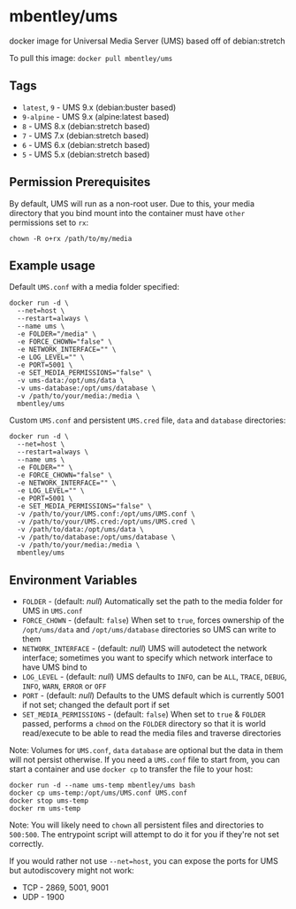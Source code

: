 # mbentley/ums

docker image for Universal Media Server (UMS)
based off of debian:stretch

To pull this image:
`docker pull mbentley/ums`

## Tags

* `latest`, `9` - UMS 9.x (debian:buster based)
* `9-alpine` - UMS 9.x (alpine:latest based)
* `8` - UMS 8.x (debian:stretch based)
* `7` - UMS 7.x (debian:stretch based)
* `6` - UMS 6.x (debian:stretch based)
* `5` - UMS 5.x (debian:stretch based)

## Permission Prerequisites

By default, UMS will run as a non-root user.  Due to this, your media directory that you bind mount into the container must have `other` permissions set to `rx`:

```
chown -R o+rx /path/to/my/media
```

## Example usage

Default `UMS.conf` with a media folder specified:

```
docker run -d \
  --net=host \
  --restart=always \
  --name ums \
  -e FOLDER="/media" \
  -e FORCE_CHOWN="false" \
  -e NETWORK_INTERFACE="" \
  -e LOG_LEVEL="" \
  -e PORT=5001 \
  -e SET_MEDIA_PERMISSIONS="false" \
  -v ums-data:/opt/ums/data \
  -v ums-database:/opt/ums/database \
  -v /path/to/your/media:/media \
  mbentley/ums
```

Custom `UMS.conf` and persistent `UMS.cred` file, `data` and `database` directories:

```
docker run -d \
  --net=host \
  --restart=always \
  --name ums \
  -e FOLDER="" \
  -e FORCE_CHOWN="false" \
  -e NETWORK_INTERFACE="" \
  -e LOG_LEVEL="" \
  -e PORT=5001 \
  -e SET_MEDIA_PERMISSIONS="false" \
  -v /path/to/your/UMS.conf:/opt/ums/UMS.conf \
  -v /path/to/your/UMS.cred:/opt/ums/UMS.cred \
  -v /path/to/data:/opt/ums/data \
  -v /path/to/database:/opt/ums/database \
  -v /path/to/your/media:/media \
  mbentley/ums
```

## Environment Variables

* `FOLDER` - (default: _null_) Automatically set the path to the media folder for UMS in `UMS.conf`
* `FORCE_CHOWN` - (default: `false`) When set to `true`, forces ownership of the `/opt/ums/data` and `/opt/ums/database` directories so UMS can write to them
* `NETWORK_INTERFACE` - (default: _null_) UMS will autodetect the network interface; sometimes you want to specify which network interface to have UMS bind to
* `LOG_LEVEL` - (default: _null_) UMS defaults to `INFO`, can be `ALL`, `TRACE`, `DEBUG`, `INFO`, `WARN`, `ERROR` or `OFF`
* `PORT` - (default: _null_) Defaults to the UMS default which is currently 5001 if not set; changed the default port if set
* `SET_MEDIA_PERMISSIONS` - (default: `false`) When set to `true` & `FOLDER` passed, performs a `chmod` on the `FOLDER` directory so that it is world read/execute to be able to read the media files and traverse directories

Note: Volumes for `UMS.conf`, `data` `database` are optional but the data in them will not persist otherwise.  If you need a `UMS.conf` file to start from, you can start a container and use `docker cp` to transfer the file to your host:

```
docker run -d --name ums-temp mbentley/ums bash
docker cp ums-temp:/opt/ums/UMS.conf UMS.conf
docker stop ums-temp
docker rm ums-temp
```

Note: You will likely need to `chown` all persistent files and directories to `500:500`.  The entrypoint script will attempt to do it for you if they're not set correctly.

If you would rather not use `--net=host`, you can expose the ports for UMS but autodiscovery might not work:

* TCP - 2869, 5001, 9001
* UDP - 1900
